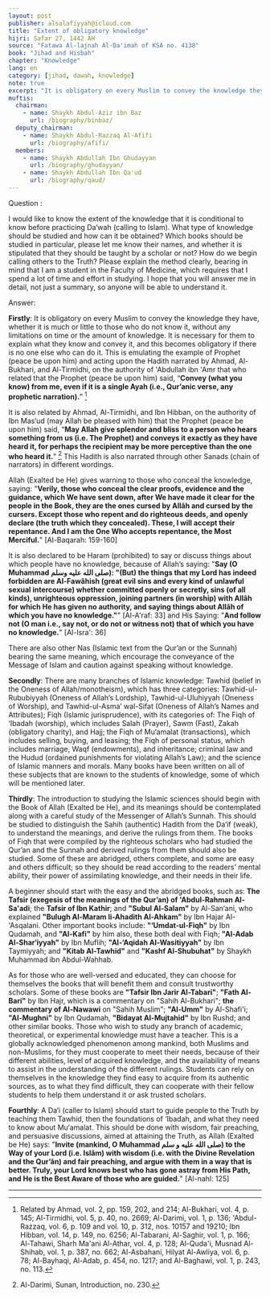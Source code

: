 ```yaml
---
layout: post
publisher: alsalafiyyah@icloud.com
title: "Extent of obligatory knowledge"
hijri: Safar 27, 1442 AH
source: "Fatawa Al-lajnah Al-Da'imah of KSA no. 4138"
book: "Jihad and Hisbah"
chapter: "Knowledge"
lang: en
category: [jihad, dawah, knowledge]
note: true
excerpt: "It is obligatory on every Muslim to convey the knowledge they have, whether it is much or little to those who do not know it, without any limitations on time or the amount of knowledge. It is necessary for them to explain what they know and convey it, and this becomes obligatory if there is no one else who can do it."
muftis:
  chairman: 
    - name: Shaykh Abdul-Aziz ibn Baz
      url: /biography/binbaz/
  deputy_chairman: 
    - name: Shaykh Abdul-Razzaq Al-Afifi
      url: /biography/afifi/
  members: 
    - name: Shaykh Abdullah Ibn Ghudayyan
      url: /biography/ghudayyan/
    - name: Shaykh Abdullah Ibn Qa'ud
      url: /biography/qaud/
---
```


Question : 

I would like to know the extent of the knowledge that it is conditional to know before practicing Da‘wah (calling to Islam). What type of knowledge should be studied and how can it be obtained? Which books should be studied in particular, please let me know their names, and whether it is stipulated that they should be taught by a scholar or not? How do we begin calling others to the Truth? Please explain the method clearly, bearing in mind that I am a student in the Faculty of Medicine, which requires that I spend a lot of time and effort in studying. I hope that you will answer me in detail, not just a summary, so anyone will be able to understand it. 

Answer: 

**Firstly**: It is obligatory on every Muslim to convey the knowledge they have, whether it is much or little to those who do not know it, without any limitations on time or the amount of knowledge. It is necessary for them to explain what they know and convey it, and this becomes obligatory if there is no one else who can do it. This is emulating the example of Prophet (peace be upon him) and acting upon the Hadith narrated by Ahmad, Al-Bukhari, and Al-Tirmidhi, on the authority of 'Abdullah ibn 'Amr that who related that the Prophet (peace be upon him) said, “**Convey (what you know) from me, even if it is a single Ayah (i.e., Qur’anic verse, any prophetic narration).**” [^1]

It is also related by  Ahmad, Al-Tirmidhi, and Ibn Hibban, on the authority of Ibn Mas‘ud (may Allah be pleased with him) that the Prophet (peace be upon him) said, “**May Allah give splendor and bliss to a person who hears something from us (i.e. The Prophet) and conveys it exactly as they have heard it, for perhaps the recipient may be more perceptive than the one who heard it.**” [^2] This Hadith is also narrated through other Sanads (chain of narrators) in different wordings. 

Allah (Exalted be He) gives warning to those who conceal the knowledge, saying: "**Verily, those who conceal the clear proofs, evidence and the guidance, which We have sent down, after We have made it clear for the people in the Book, they are the ones cursed by Allâh and cursed by the cursers. Except those who repent and do righteous deeds, and openly declare (the truth which they concealed). These, I will accept their repentance. And I am the One Who accepts repentance, the Most Merciful.**" [Al-Baqarah: 159-160]

It is also declared to be Haram (prohibited) to say or discuss things about which people have no knowledge, because of Allah’s saying: "**Say (O Muhammad صلى الله عليه وسلم): "(But) the things that my Lord has indeed forbidden are Al-Fawâhish (great evil sins and every kind of unlawful sexual intercourse) whether committed openly or secretly, sins (of all kinds), unrighteous oppression, joining partners (in worship) with Allâh for which He has given no authority, and saying things about Allâh of which you have no knowledge."**" [Al-A'raf: 33] and His Saying: "**And follow not (O man i.e., say not, or do not or witness not) that of which you have no knowledge.**" [Al-Isra': 36]

There are also other Nas (Islamic text from the Qur’an or the Sunnah) bearing the same meaning, which encourage the conveyance of the Message of Islam and caution against speaking without knowledge. 

**Secondly**: There are many branches of Islamic knowledge: Tawhid (belief in the Oneness of Allah/monotheism), which has three categories: Tawhid-ul-Rububiyyah (Oneness of Allah’s Lordship), Tawhid-ul-Uluhiyyah (Oneness of Worship), and Tawhid-ul-Asma’ wal-Sifat (Oneness of Allah’s Names and Attributes); Fiqh (Islamic jurisprudence), with its categories of: The Fiqh of ‘Ibadah (worship), which includes Salah (Prayer), Sawm (Fast), Zakah (obligatory charity), and Hajj; the Fiqh of Mu‘amalat (transactions), which includes selling, buying, and leasing; the Fiqh of personal status, which includes marriage, Waqf (endowments), and inheritance; criminal law and the Hudud (ordained punishments for violating Allah’s Law); and the science of Islamic manners and morals. Many books have been written on all of these subjects that are known to the students of knowledge, some of which will be mentioned later. 

**Thirdly**: The introduction to studying the Islamic sciences should begin with the Book of Allah (Exalted be He), and its meanings should be contemplated along with a careful study of the Messenger of Allah’s Sunnah. This should be studied to distinguish the Sahih (authentic) Hadith from the Da‘if (weak), to understand the meanings, and derive the rulings from them. The books of Fiqh that were compiled by the righteous scholars who had studied the Qur’an and the Sunnah and derived rulings from them should also be studied. Some of these are abridged, others complete, and some are easy and others difficult; so they should be read according to the readers’ mental ability, their power of assimilating knowledge, and their needs in their life. 

A beginner should start with the easy and the abridged books, such as: **The Tafsir (exegesis of the meanings of the Qur’an) of 'Abdul-Rahman Al-Sa'adi**; the **Tafsir of Ibn Kathir**; and **"Subul Al-Salam"** by Al-San‘ani, who explained **"Bulugh Al-Maram li-Ahadith Al-Ahkam"** by Ibn Hajar Al-'Asqalani. Other important books include: **"‘Umdat-ul-Fiqh"** by Ibn Qudamah, and **"Al-Kafi"** by him also, these both deal with Fiqh; **"Al-Adab Al-Shar‘iyyah"** by Ibn Muflih; **"Al-‘Aqidah Al-Wasitiyyah"** by Ibn Taymiyyah; and **"Kitab Al-Tawhid"** and **"Kashf Al-Shubuhat"** by Shaykh Muhammad ibn Abdul-Wahhab. 

As for those who are well-versed and educated, they can choose for themselves the books that will benefit them and consult trustworthy scholars. Some of these books are **"Tafsir Ibn Jarir Al-Tabari"**; **"Fath Al-Bari"** by Ibn Hajr, which is a commentary on "Sahih Al-Bukhari"; **the commentary of Al-Nawawi** on "Sahih Muslim"; **"Al-Umm"** by Al-Shafi'i; **"Al-Mughni"** by Ibn Qudamah, **"Bidayat Al-Mujtahid"** by Ibn Rushd; and other similar books. Those who wish to study any branch of academic, theoretical, or experimental knowledge must have a teacher. This is a globally acknowledged phenomenon among mankind, both Muslims and non-Muslims, for they must cooperate to meet their needs, because of their different abilities, level of acquired knowledge, and the availability of means to assist in the understanding of the different rulings. Students can rely on themselves in the knowledge they find easy to acquire from its authentic sources, as to what they find difficult, they can cooperate with their fellow students to help them understand it or ask trusted scholars. 

**Fourthly**: A Da‘i (caller to Islam) should start to guide people to the Truth by teaching them Tawhid, then the foundations of ‘Ibadah, and what they need to know about Mu‘amalat. This should be done with wisdom, fair preaching, and persuasive discussions, aimed at attaining the Truth, as Allah (Exalted be He) says: "**Invite (mankind, O Muhammad صلى الله عليه و سلم) to the Way of your Lord (i.e. Islâm) with wisdom (i.e. with the Divine Revelation and the Qur’ân) and fair preaching, and argue with them in a way that is better. Truly, your Lord knows best who has gone astray from His Path, and He is the Best Aware of those who are guided.**" [Al-nahl: 125]

---

[^1]: Related by Ahmad, vol. 2, pp. 159, 202, and 214; Al-Bukhari, vol. 4, p. 145; Al-Tirmidhi, vol. 5, p. 40, no. 2669; Al-Darimi, vol. 1, p. 136; 'Abdul-Razzaq, vol. 6, p. 109 and vol. 10, p. 312, nos. 10157 and 19210; Ibn Hibban, vol. 14, p. 149, no. 6256; Al-Tabarani, Al-Saghir, vol. 1, p. 166; Al-Tahawi, Sharh Ma'ani Al-Athar, vol. 4, p. 128; Al-Quda'i, Musnad Al-Shihab, vol. 1, p. 387, no. 662; Al-Asbahani, Hilyat Al-Awliya, vol. 6, p. 78; Al-Bayhaqi, Al-Adab, p. 454, no. 1217; and Al-Baghawi, vol. 1, p. 243, no. 113.
[^2]: Al-Darimi, Sunan, Introduction, no. 230.
